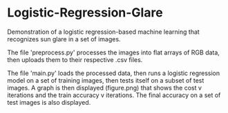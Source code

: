 # Logistic-Regression-Glare
Demonstration of a logistic regression-based machine learning that recognizes sun glare in a set of images.

The file 'preprocess.py' processes the images into flat arrays of RGB data, then uploads them to their respective .csv files.

The file 'main.py' loads the processed data, then runs a logistic regression model on a set of training images, then tests itself on a
subset of test images. A graph is then displayed (figure.png) that shows the cost v iterations and the train accuracy v iterations. The final accuracy on a set of test images is also displayed.
